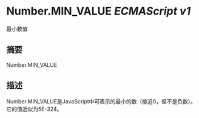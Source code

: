 # Number.MIN\_VALUE _ECMAScript v1_

最小数值

## 摘要

Number.MIN\_VALUE

## 描述

Number.MIN\_VALUE是JavaScript中可表示的最小的数（接近0，但不是负数）。它的值近似为5E-324。


